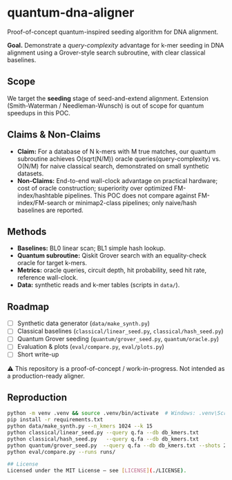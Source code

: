 # quantum-dna-aligner
Proof-of-concept quantum-inspired seeding algorithm for DNA alignment.

**Goal.** Demonstrate a *query-complexity* advantage for k-mer seeding in DNA alignment using a Grover-style search subroutine, with clear classical baselines.

## Scope
We target the **seeding** stage of seed-and-extend alignment. Extension (Smith-Waterman / Needleman-Wunsch) is out of scope for quantum speedups in this POC.

## Claims & Non-Claims
- **Claim:** For a database of N k-mers with M true matches, our quantum subroutine achieves O(sqrt(N/M)) oracle queries(query-complexity) vs. O(N/M) for naive classical search, demonstrated on small synthetic datasets.
- **Non-Claims:** End-to-end wall-clock advantage on practical hardware; cost of oracle construction; superiority over optimized FM-index/hashtable pipelines. This POC does not compare against FM-index/FM-search or minimap2-class pipelines; only naive/hash baselines are reported.

## Methods
- **Baselines:** BL0 linear scan; BL1 simple hash lookup.
- **Quantum subroutine:** Qiskit Grover search with an equality-check oracle for target k-mers.
- **Metrics:** oracle queries, circuit depth, hit probability, seed hit rate, reference wall-clock.
- **Data:** synthetic reads and k-mer tables (scripts in `data/`).

## Roadmap
- [ ] Synthetic data generator (`data/make_synth.py`)
- [ ] Classical baselines (`classical/linear_seed.py`, `classical/hash_seed.py`)
- [ ] Quantum Grover seeding (`quantum/grover_seed.py`, `quantum/oracle.py`)
- [ ] Evaluation & plots (`eval/compare.py`, `eval/plots.py`)
- [ ] Short write-up

⚠️ This repository is a proof-of-concept / work-in-progress. Not intended as a production-ready aligner.

## Reproduction
```bash
python -m venv .venv && source .venv/bin/activate  # Windows: .venv\Scripts\activate
pip install -r requirements.txt
python data/make_synth.py --n_kmers 1024 --k 15
python classical/linear_seed.py --query q.fa --db db_kmers.txt
python classical/hash_seed.py   --query q.fa --db db_kmers.txt
python quantum/grover_seed.py  --query q.fa --db db_kmers.txt --shots 2048
python eval/compare.py --runs runs/

## License
Licensed under the MIT License – see [LICENSE](./LICENSE).
